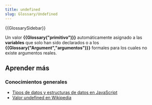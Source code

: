 ```yaml
---
title: undefined
slug: Glossary/Undefined
---
```


{{GlossarySidebar}}

Un valor **{{Glossary("primitivo")}}** automáticamente asignado a las **variables** que solo han sido declarados o a los **{{Glossary("Argument","argumentos")}}** formales para los cuales no existe argumentos reales.

## Aprender más

### Conocimientos generales

- [Tipos de datos y estructuras de datos en JavaScript](/es/docs/Web/JavaScript/Guide/Data_structures)
- [Valor undefined en Wikipedia](http://en.wikipedia.org/wiki/Undefined_value)

